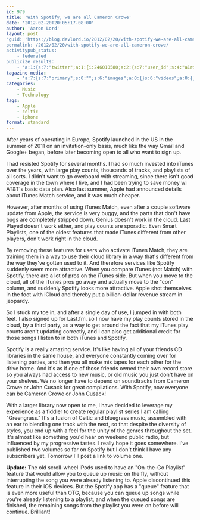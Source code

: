 ```yaml
---
id: 979
title: 'With Spotify, we are all Cameron Crowe'
date: '2012-02-20T20:05:17-08:00'
author: 'Aaron Lord'
layout: post
"guid: 'https://blog.devlord.io/2012/02/20/with-spotify-we-are-all-cameron-crowe/'
permalink: /2012/02/20/with-spotify-we-are-all-cameron-crowe/
activitypub_status:
    - federated
publicize_results:
    - 'a:1:{s:7:"twitter";a:1:{i:246010580;a:2:{s:7:"user_id";s:4:"a1rd";s:7:"post_id";s:18:"171807711028191232";}}}'
tagazine-media:
    - 'a:7:{s:7:"primary";s:0:"";s:6:"images";a:0:{}s:6:"videos";a:0:{}s:11:"image_count";s:1:"0";s:6:"author";s:8:"28099389";s:7:"blog_id";s:8:"28571045";s:9:"mod_stamp";s:19:"2012-02-24 18:45:06";}'
categories:
    - Music
    - Technology
tags:
    - Apple
    - celtic
    - iphone
format: standard
---
```


After years of operating in Europe, Spotify launched in the US in the summer of 2011 on an invitation-only basis, much like the way Gmail and Google+ began, before later becoming open to all who want to sign up.

I had resisted Spotify for several months. I had so much invested into iTunes over the years, with large play counts, thousands of tracks, and playlists of all sorts. I didn't want to go overboard with streaming, since there isn't good coverage in the town where I live, and I had been trying to save money wi AT&amp;T's basic data plan. Also last summer, Apple had announced details about iTunes Match service, and it was much cheaper.

However, after months of using iTunes Match, even after a couple software update from Apple, the service is very buggy, and the parts that don't have bugs are completely stripped down. Genius doesn't work in the cloud. Last Played doesn't work either, and play counts are sporadic. Even Smart Playlists, one of the oldest features that made iTunes different from other players, don't work right in the cloud.

By removing these features for users who activate iTunes Match, they are training them in a way to use their cloud library in a way that's different from the way they've gotten used to it. And therefore services like Spotify suddenly seem more attractive. When you compare iTunes (not Match) with Spotify, there are a lot of pros on the iTunes side. But when you move to the cloud, all of the iTunes pros go away and actually move to the "con" column, and suddenly Spotify looks more attractive. Apple shot themselves in the foot with iCloud and thereby put a billion-dollar revenue stream in jeopardy.

So I stuck my toe in, and after a single day of use, I jumped in with both feet. I also signed up for Last.fm, so I now have my play counts stored in the cloud, by a third party, as a way to get around the fact that my iTunes play counts aren't updating correctly, and I can also get additional credit for those songs I listen to in both iTunes and Spotify.

Spotify is a really amazing service. It's like having all of your friends CD libraries in the same house, and everyone constantly coming over for listening parties, and then you all make mix tapes for each other for the drive home. And it's as if one of those friends owned their own record store so you always had access to new music, or old music you just don't have on your shelves. We no longer have to depend on soundtracks from Cameron Crowe or John Cusack for great compilations. With Spotify, now everyone can be Cameron Crowe or John Cusack!

With a larger library now open to me, I have decided to leverage my experience as a fiddler to create regular playlist series I am calling "Greengrass." It's a fusion of Celtic and bluegrass music, assembled with an ear to blending one track with the next, so that despite the diversity of styles, you end up with a feel for the unity of the genres throughout the set. It's almost like something you'd hear on weekend public radio, but influenced by my progressive tastes. I really hope it goes somewhere. I've published two volumes so far on Spotify but I don't think I have any subscribers yet. Tomorrow I'll post a link to volume one.

<strong>Update:</strong> The old scroll-wheel iPods used to have an "On-the-Go Playlist" feature that would allow you to queue up music on the fly, without interrupting the song you were already listening to. Apple discontinued this feature in their iOS devices. But the Spotify app has a "queue" feature that is even more useful than OTG, because you can queue up songs while you're already listening to a playlist, and when the queued songs are finished, the remaining songs from the playlist you were on before will continue. Brilliant!